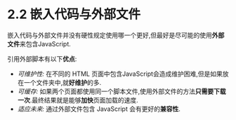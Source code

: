 # 2.2 嵌入代码与外部文件

嵌入代码与外部文件并没有硬性规定使用哪一个更好,但最好是尽可能的使用**外部文件**来包含JavaScript.

引用外部脚本有以下**优点**:

* *可维护性:* 在不同的 HTML 页面中包含JavaScript会造成维护困难,但是如果放在一个文件夹中,就**好维护**的多.
* *可缓存:* 如果两个页面都使用同一个脚本文件,使用外部文件的方法**只需要下载一次**.最终结果就是能够**加快**页面加载的速度.
* *适应未来:* 通过外部文件包含 JavaScript 会有更好的**兼容性**.
